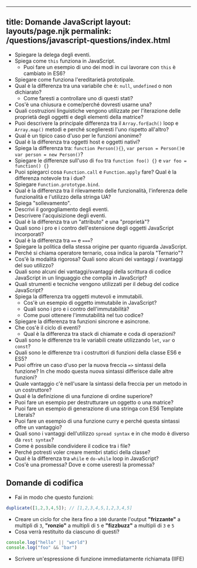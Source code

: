 ***

## title: Domande JavaScript&#xA;layout: layouts/page.njk&#xA;permalink: /questions/javascript-questions/index.html

*   Spiegare la delega degli eventi.
*   Spiega come `this` funziona in JavaScript.
    *   Puoi fare un esempio di uno dei modi in cui lavorare con `this` è cambiato in ES6?
*   Spiegare come funziona l'ereditarietà prototipale.
*   Qual è la differenza tra una variabile che è: `null`, `undefined` o non dichiarato?
    *   Come faresti a controllare uno di questi stati?
*   Cos'è una chiusura e come/perché dovresti usarne una?
*   Quali costruzioni linguistiche vengono utilizzate per l'iterazione delle proprietà degli oggetti e degli elementi della matrice?
*   Puoi descrivere la principale differenza tra il `Array.forEach()` loop e `Array.map()` metodi e perché sceglieresti l'uno rispetto all'altro?
*   Qual è un tipico caso d'uso per le funzioni anonime?
*   Qual è la differenza tra oggetti host e oggetti nativi?
*   Spiega la differenza tra: `function Person(){}`, `var person = Person()`e `var person = new Person()`?
*   Spiegare le differenze sull'uso di `foo` tra `function foo() {}` e `var foo = function() {}`
*   Puoi spiegarci cosa `Function.call` e `Function.apply` fare? Qual è la differenza notevole tra i due?
*   Spiegare `Function.prototype.bind`.
*   Qual è la differenza tra il rilevamento delle funzionalità, l'inferenza delle funzionalità e l'utilizzo della stringa UA?
*   Spiega "sollevamento".
*   Descrivi il gorgogliamento degli eventi.
*   Descrivere l'acquisizione degli eventi.
*   Qual è la differenza tra un "attributo" e una "proprietà"?
*   Quali sono i pro e i contro dell'estensione degli oggetti JavaScript incorporati?
*   Qual è la differenza tra `==` e `===`?
*   Spiegare la politica della stessa origine per quanto riguarda JavaScript.
*   Perché si chiama operatore ternario, cosa indica la parola "Ternario"?
*   Cos'è la modalità rigorosa? Quali sono alcuni dei vantaggi / svantaggi del suo utilizzo?
*   Quali sono alcuni dei vantaggi/svantaggi della scrittura di codice JavaScript in un linguaggio che compila in JavaScript?
*   Quali strumenti e tecniche vengono utilizzati per il debug del codice JavaScript?
*   Spiega la differenza tra oggetti mutevoli e immutabili.
    *   Cos'è un esempio di oggetto immutabile in JavaScript?
    *   Quali sono i pro e i contro dell'immutabilità?
    *   Come puoi ottenere l'immutabilità nel tuo codice?
*   Spiegare la differenza tra funzioni sincrone e asincrone.
*   Che cos'è il ciclo di eventi?
    *   Qual è la differenza tra stack di chiamate e coda di operazioni?
*   Quali sono le differenze tra le variabili create utilizzando `let`, `var` o `const`?
*   Quali sono le differenze tra i costruttori di funzioni della classe ES6 e ES5?
*   Puoi offrire un caso d'uso per la nuova freccia `=>` sintassi della funzione? In che modo questa nuova sintassi differisce dalle altre funzioni?
*   Quale vantaggio c'è nell'usare la sintassi della freccia per un metodo in un costruttore?
*   Qual è la definizione di una funzione di ordine superiore?
*   Puoi fare un esempio per destrutturare un oggetto o una matrice?
*   Puoi fare un esempio di generazione di una stringa con ES6 Template Literals?
*   Puoi fare un esempio di una funzione curry e perché questa sintassi offre un vantaggio?
*   Quali sono i vantaggi dell'utilizzo `spread syntax` e in che modo è diverso da `rest syntax`?
*   Come è possibile condividere il codice tra i file?
*   Perché potresti voler creare membri statici della classe?
*   Qual è la differenza tra `while` e `do-while` loop in JavaScript?
*   Cos'è una promessa? Dove e come useresti la promessa?

## Domande di codifica

*   Fai in modo che questo funzioni:

```javascript
duplicate([1,2,3,4,5]); // [1,2,3,4,5,1,2,3,4,5]
```

*   Creare un ciclo for che itera fino a `100` durante l'output **"frizzante"** a multipli di `3`, **"ronzio"** a multipli di `5` e **"fizzbuzz"** a multipli di `3` e `5`
*   Cosa verrà restituito da ciascuno di questi?

```javascript
console.log("hello" || "world")
console.log("foo" && "bar")
```

*   Scrivere un'espressione di funzione immediatamente richiamata (IIFE)
